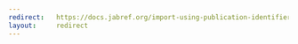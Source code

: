 ```yaml
---
redirect:   https://docs.jabref.org/import-using-publication-identifiers/titletobibtex
layout:     redirect
---
```

